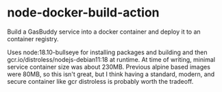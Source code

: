 node-docker-build-action
===

Build a GasBuddy service into a docker container and deploy it to an container registry.

Uses node:18.10-bullseye for installing packages and building and then gcr.io/distroless/nodejs-debian11:18
at runtime. At time of writing, minimal service container size was about 230MB. Previous alpine based
images were 80MB, so this isn't great, but I think having a standard, modern, and secure container
like gcr distroless is probably worth the tradeoff.
